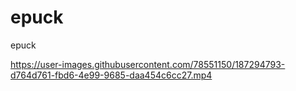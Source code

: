 # epuck
epuck


https://user-images.githubusercontent.com/78551150/187294793-d764d761-fbd6-4e99-9685-daa454c6cc27.mp4

